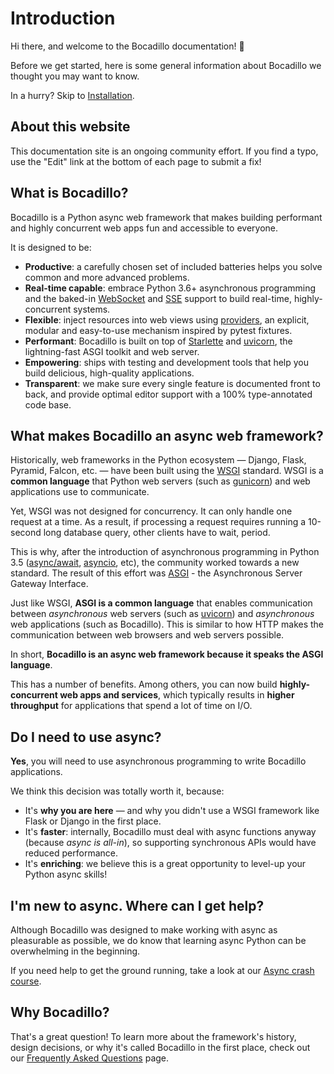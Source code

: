 # Introduction

Hi there, and welcome to the Bocadillo documentation! 👋

Before we get started, here is some general information about Bocadillo we thought you may want to know.

In a hurry? Skip to [Installation](/guide/installation.md).

## About this website

This documentation site is an ongoing community effort. If you find a typo, use the "Edit" link at the bottom of each page to submit a fix!

## What is Bocadillo?

Bocadillo is a Python async web framework that makes building performant and highly concurrent web apps fun and accessible to everyone.

It is designed to be:

- **Productive**: a carefully chosen set of included batteries helps you solve common and more advanced problems.
- **Real-time capable**: embrace Python 3.6+ asynchronous programming and the baked-in [WebSocket] and [SSE] support to build real-time, highly-concurrent systems.
- **Flexible**: inject resources into web views using [providers], an explicit, modular and easy-to-use mechanism inspired by pytest fixtures.
- **Performant**: Bocadillo is built on top of [Starlette] and [uvicorn], the lightning-fast ASGI toolkit and web server.
- **Empowering**: ships with testing and development tools that help you build delicious, high-quality applications.
- **Transparent**: we make sure every single feature is documented front to back, and provide optimal editor support with a 100% type-annotated code base.

[websocket]: /guide/websockets.md
[sse]: /guide/sse.md
[providers]: /guide/providers.md
[starlette]: https://www.starlette.io
[testing]: /guide/testing.md

## What makes Bocadillo an async web framework?

Historically, web frameworks in the Python ecosystem — Django, Flask, Pyramid, Falcon, etc. — have been built using the [WSGI] standard. WSGI is a **common language** that Python web servers (such as [gunicorn]) and web applications use to communicate.

[wsgi]: https://www.python.org/dev/peps/pep-3333/
[gunicorn]: https://gunicorn.org

Yet, WSGI was not designed for concurrency. It can only handle one request at a time. As a result, if processing a request requires running a 10-second long database query, other clients have to wait, period.

This is why, after the introduction of asynchronous programming in Python 3.5 ([async/await], [asyncio], etc), the community worked towards a new standard. The result of this effort was [ASGI] - the Asynchronous Server Gateway Interface.

[async/await]: https://www.python.org/dev/peps/pep-0492/
[asyncio]: https://docs.python.org/3/library/asyncio.html
[asgi]: https://asgi.readthedocs.io

Just like WSGI, **ASGI is a common language** that enables communication between _asynchronous_ web servers (such as [uvicorn]) and _asynchronous_ web applications (such as Bocadillo). This is similar to how HTTP makes the communication between web browsers and web servers possible.

[uvicorn]: https://www.uvicorn.org

<b-figure src="/asgi.png" caption="The flow of requests from a web browser to a Bocadillo application."/>

In short, **Bocadillo is an async web framework because it speaks the ASGI language**.

This has a number of benefits. Among others, you can now build **highly-concurrent web apps and services**, which typically results in **higher throughput** for applications that spend a lot of time on I/O.

## Do I need to use async?

**Yes**, you will need to use asynchronous programming to write Bocadillo applications.

We think this decision was totally worth it, because:

- It's **why you are here** — and why you didn't use a WSGI framework like Flask or Django in the first place.
- It's **faster**: internally, Bocadillo must deal with async functions anyway (because _async is all-in_), so supporting synchronous APIs would have reduced performance.
- It's **enriching**: we believe this is a great opportunity to level-up your Python async skills!

## I'm new to async. Where can I get help?

Although Bocadillo was designed to make working with async as pleasurable as possible, we do know that learning async Python can be overwhelming in the beginning.

If you need help to get the ground running, take a look at our [Async crash course](/guide/async.md).

## Why Bocadillo?

That's a great question! To learn more about the framework's history, design decisions, or why it's called Bocadillo in the first place, check out our [Frequently Asked Questions](/faq.md) page.
